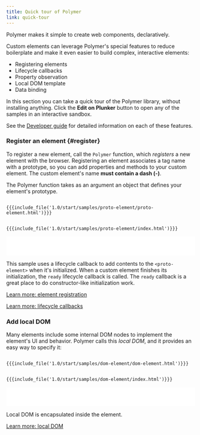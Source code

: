 ```yaml
---
title: Quick tour of Polymer
link: quick-tour
---
```


<!-- toc -->

Polymer makes it simple to create web components, declaratively.

Custom elements can leverage Polymer's special features to reduce boilerplate
and make it even easier to build complex, interactive elements:

- Registering elements
- Lifecycle callbacks
- Property observation
- Local DOM template
- Data binding

In this section you can take a quick tour of the Polymer library,
without installing anything. Click the **Edit on Plunker** button to open any
of the samples in an interactive sandbox.

See the [Developer guide](../devguide/feature-overview.html) for
detailed information on each of these features.

### Register an element {#register}

To register a new element, call the `Polymer` function, which
_registers_ a new element with the browser. Registering an element associates
a tag name with a prototype, so you can add properties and methods to your custom
element. The custom element's name **must contain a dash (-)**.

The Polymer function takes as an
argument an object that defines your element's prototype.

<demo-tabs selected="0" src="samples/proto-element/manifest.json">
  <demo-tab heading="proto-element.html">
<pre><code>
{{{include_file('1.0/start/samples/proto-element/proto-element.html')}}}
</code></pre>
  </demo-tab>
  <demo-tab heading="index.html">
<pre><code>
{{{include_file('1.0/start/samples/proto-element/index.html')}}}
</code></pre>
  </demo-tab>
  <div class="result">
    <iframe frameborder="0" src="samples/proto-element/index.html" width="100%" height="50"></iframe>
  </div>
</demo-tabs>

This sample uses a lifecycle callback
to add contents to the `<proto-element>` when it's initialized.
When a custom element finishes its initialization, the `ready` lifecycle callback is called.
The `ready` callback is a great place to do constructor-like initialization work.

<p><a href="../devguide/registering-elements.html" class="blue-button">
  Learn more: element registration
</a></p>

<p><a href="../devguide/registering-elements.html#lifecycle-callbacks" class="blue-button">
  Learn more: lifecycle callbacks
</a></p>

### Add local DOM

Many elements include some internal DOM nodes to implement the element's UI and behavior.
Polymer calls this _local DOM_, and it provides an easy way to specify it:

<demo-tabs selected="0" src="samples/dom-element/manifest.json">
  <demo-tab heading="proto-element.html">
<pre><code>
{{{include_file('1.0/start/samples/dom-element/dom-element.html')}}}
</code></pre>
  </demo-tab>
  <demo-tab heading="index.html">
<pre><code>
{{{include_file('1.0/start/samples/dom-element/index.html')}}}
</code></pre>
  </demo-tab>
  <div class="result">
    <iframe frameborder="0" src="samples/dom-element/index.html" width="100%" height="50"></iframe>
  </div>
</demo-tabs>

Local DOM is encapsulated inside the element.

<p><a href="../devguide/local-dom.html" class="blue-button">Learn more: local DOM</a></p>
